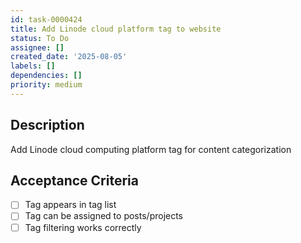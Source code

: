 ```yaml
---
id: task-0000424
title: Add Linode cloud platform tag to website
status: To Do
assignee: []
created_date: '2025-08-05'
labels: []
dependencies: []
priority: medium
---
```


## Description

Add Linode cloud computing platform tag for content categorization

## Acceptance Criteria

- [ ] Tag appears in tag list
- [ ] Tag can be assigned to posts/projects
- [ ] Tag filtering works correctly

